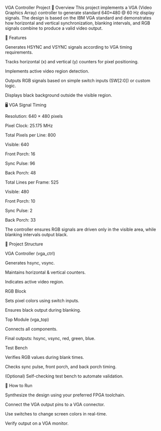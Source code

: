 VGA Controller Project
📖 Overview
This project implements a VGA (Video Graphics Array) controller to generate standard 640×480 @ 60 Hz display signals.
The design is based on the IBM VGA standard and demonstrates how horizontal and vertical synchronization, blanking intervals, and RGB signals combine to produce a valid video output.

🎯 Features

Generates HSYNC and VSYNC signals according to VGA timing requirements.

Tracks horizontal (x) and vertical (y) counters for pixel positioning.

Implements active video region detection.

Outputs RGB signals based on simple switch inputs (SW[2:0]) or custom logic.

Displays black background outside the visible region.

🖥 VGA Signal Timing

Resolution: 640 × 480 pixels

Pixel Clock: 25.175 MHz

Total Pixels per Line: 800

Visible: 640

Front Porch: 16

Sync Pulse: 96

Back Porch: 48

Total Lines per Frame: 525

Visible: 480

Front Porch: 10

Sync Pulse: 2

Back Porch: 33

The controller ensures RGB signals are driven only in the visible area, while blanking intervals output black.

🧩 Project Structure

VGA Controller (vga_ctrl)

Generates hsync, vsync.

Maintains horizontal & vertical counters.

Indicates active video region.

RGB Block

Sets pixel colors using switch inputs.

Ensures black output during blanking.

Top Module (vga_top)

Connects all components.

Final outputs: hsync, vsync, red, green, blue.

Test Bench

Verifies RGB values during blank times.

Checks sync pulse, front porch, and back porch timing.

(Optional) Self-checking test bench to automate validation.

🚀 How to Run

Synthesize the design using your preferred FPGA toolchain.

Connect the VGA output pins to a VGA connector.

Use switches to change screen colors in real-time.

Verify output on a VGA monitor.
